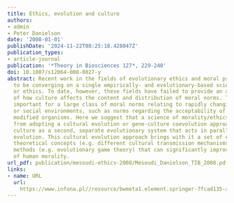```yaml
---
title: Ethics, evolution and culture
authors:
- admin
- Peter Danielson
date: '2008-01-01'
publishDate: '2024-11-22T08:25:18.428047Z'
publication_types:
- article-journal
publication: '*Theory in Biosciences 127*, 229-240'
doi: 10.1007/s12064-008-0027-y
abstract: Recent work in the fields of evolutionary ethics and moral psychology appears
  to be converging on a single empirically- and evolutionary-based science of morality
  or ethics. To date, however, these fields have failed to provide an adequate conceptualisation
  of how culture affects the content and distribution of moral norms. This is particularly
  important for a large class of moral norms relating to rapidly changing technological
  or social environments, such as norms regarding the acceptability of genetically
  modified organisms. Here we suggest that a science of morality/ethics can benefit
  from adopting a cultural evolution or gene-culture coevolution approach, which treats
  culture as a second, separate evolutionary system that acts in parallel to biological/genetic
  evolution. This cultural evolution approach brings with it a set of established
  theoretical concepts (e.g. different cultural transmission mechanisms) and empirical
  methods (e.g. evolutionary game theory) that can significantly improve our understanding
  of human morality.
url_pdf: publication/mesoudi-ethics-2008/Mesoudi_Danielson_TIB_2008.pdf
links:
- name: URL
  url: 
    https://www.infona.pl//resource/bwmeta1.element.springer-7fcad135-acad-3e91-8f73-c52a7e9bed68
---
```

